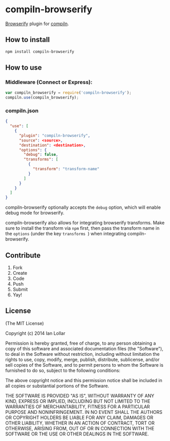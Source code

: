 # compiln-browserify

[Browserify](https://github.com/substack/node-browserify) plugin for [compiln](https://github.com/redhotvengeance/compiln).

## How to install

```bash
npm install compiln-browserify
```

## How to use

### Middleware (Connect or Express):

```js
var compiln_browserify = require('compiln-browserify');  
compiln.use(compiln_browserify);
```

### compiln.json

```json
{  
  "use": [  
    {  
      "plugin": "compiln-browserify",  
      "source": <source>,  
      "destination": <destination>,  
      "options": {  
        "debug": false,  
        "transforms": [  
          {  
            "transform": "transform-name"  
          }  
        ]  
      }  
    }  
  ]  
}
```

compiln-browserify optionally accepts the `debug` option, which will enable debug mode for browserify.

compiln-browserify also allows for integrating browserify transforms. Make sure to install the transform via `npm` first, then pass the transform name in the `options` (under the key `transforms `) when integrating compiln-browserify.

## Contribute

1. Fork
2. Create
3. Code
4. Push
5. Submit
6. Yay!

## License

(The MIT License)

Copyright (c) 2014 Ian Lollar

Permission is hereby granted, free of charge, to any person obtaining a copy of this software and associated documentation files (the "Software"), to deal in the Software without restriction, including without limitation the rights to use, copy, modify, merge, publish, distribute, sublicense, and/or sell copies of the Software, and to permit persons to whom the Software is furnished to do so, subject to the following conditions:

The above copyright notice and this permission notice shall be included in all copies or substantial portions of the Software.

THE SOFTWARE IS PROVIDED "AS IS", WITHOUT WARRANTY OF ANY KIND, EXPRESS OR IMPLIED, INCLUDING BUT NOT LIMITED TO THE WARRANTIES OF MERCHANTABILITY, FITNESS FOR A PARTICULAR PURPOSE AND NONINFRINGEMENT. IN NO EVENT SHALL THE AUTHORS OR COPYRIGHT HOLDERS BE LIABLE FOR ANY CLAIM, DAMAGES OR OTHER LIABILITY, WHETHER IN AN ACTION OF CONTRACT, TORT OR OTHERWISE, ARISING FROM, OUT OF OR IN CONNECTION WITH THE SOFTWARE OR THE USE OR OTHER DEALINGS IN THE SOFTWARE.
